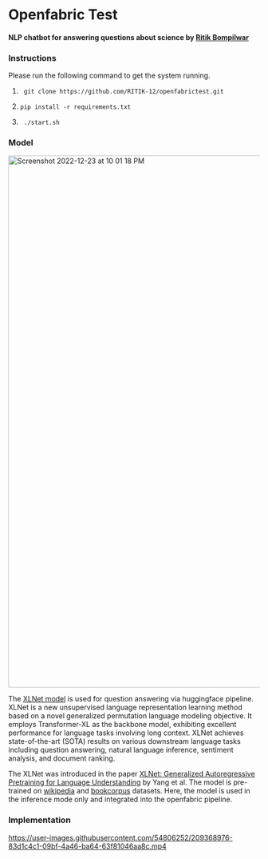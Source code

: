# Openfabric Test
#### NLP chatbot for answering questions about science by [Ritik Bompilwar](https://ritik.app/)

### Instructions

Please run the following command to get the system running.

1. ` git clone https://github.com/RITIK-12/openfabrictest.git`


2. `pip install -r requirements.txt`


3. ` ./start.sh`
  
### Model
<img width="1064" alt="Screenshot 2022-12-23 at 10 01 18 PM" src="https://user-images.githubusercontent.com/54806252/209368228-5e623c29-6176-44d2-b7aa-61ce2d2a7fa5.png">



The [XLNet model](https://huggingface.co/model-attribution-challenge/xlnet-base-cased) is used for question answering via huggingface pipeline. XLNet is a new unsupervised language representation learning method based on a novel generalized permutation language modeling objective. It employs Transformer-XL as the backbone model, exhibiting excellent performance for language tasks involving long context. XLNet achieves state-of-the-art (SOTA) results on various downstream language tasks including question answering, natural language inference, sentiment analysis, and document ranking.

The XLNet was introduced in the paper [XLNet: Generalized Autoregressive Pretraining for Language Understanding](https://arxiv.org/abs/1906.08237) by Yang et al. The model is pre-trained on [wikipedia](https://huggingface.co/datasets/wikipedia) and [bookcorpus](https://huggingface.co/datasets/bookcorpus) datasets. Here, the model is used in the inference mode only and integrated into the openfabric pipeline.

### Implementation



https://user-images.githubusercontent.com/54806252/209368976-83d1c4c1-09bf-4a46-ba64-63f81046aa8c.mp4


